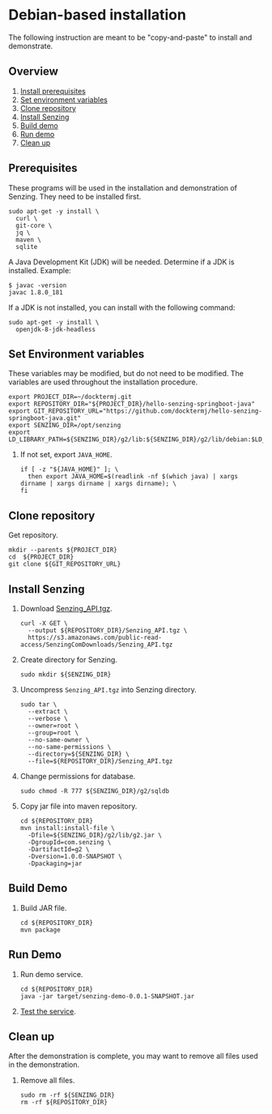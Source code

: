 # Debian-based installation

The following instruction are meant to be "copy-and-paste" to install and demonstrate.

## Overview

1. [Install prerequisites](#prerequisites)
1. [Set environment variables](#set-environment-variables)
1. [Clone repository](#clone-repository)
1. [Install Senzing](#install-senzing)
1. [Build demo](#build-demo)
1. [Run demo](#run-demo)
1. [Clean up](#clean-up)

## Prerequisites

These programs will be used in the installation and demonstration of Senzing.
They need to be installed first.

```console
sudo apt-get -y install \
  curl \
  git-core \
  jq \
  maven \
  sqlite
```

A Java Development Kit (JDK) will be needed.
Determine if a JDK is installed. Example:

```console
$ javac -version
javac 1.8.0_181
```

If a JDK is not installed, you can install with the following command:

```console
sudo apt-get -y install \
  openjdk-8-jdk-headless
```

## Set Environment variables

These variables may be modified, but do not need to be modified.
The variables are used throughout the installation procedure.

```console
export PROJECT_DIR=~/docktermj.git
export REPOSITORY_DIR="${PROJECT_DIR}/hello-senzing-springboot-java"
export GIT_REPOSITORY_URL="https://github.com/docktermj/hello-senzing-springboot-java.git"
export SENZING_DIR=/opt/senzing
export LD_LIBRARY_PATH=${SENZING_DIR}/g2/lib:${SENZING_DIR}/g2/lib/debian:$LD_LIBRARY_PATH
```

1. If not set, export `JAVA_HOME`.

    ```console
    if [ -z "${JAVA_HOME}" ]; \
      then export JAVA_HOME=$(readlink -nf $(which java) | xargs dirname | xargs dirname | xargs dirname); \
    fi
    ```

## Clone repository

Get repository.

```console
mkdir --parents ${PROJECT_DIR}
cd  ${PROJECT_DIR}
git clone ${GIT_REPOSITORY_URL}
```

## Install Senzing

1. Download [Senzing_API.tgz](https://s3.amazonaws.com/public-read-access/SenzingComDownloads/Senzing_API.tgz).

    ```console
    curl -X GET \
      --output ${REPOSITORY_DIR}/Senzing_API.tgz \
      https://s3.amazonaws.com/public-read-access/SenzingComDownloads/Senzing_API.tgz
    ```

1. Create directory for Senzing.

    ```console
    sudo mkdir ${SENZING_DIR}
    ```

1. Uncompress `Senzing_API.tgz` into Senzing directory.

    ```console
    sudo tar \
      --extract \
      --verbose \
      --owner=root \
      --group=root \
      --no-same-owner \
      --no-same-permissions \
      --directory=${SENZING_DIR} \
      --file=${REPOSITORY_DIR}/Senzing_API.tgz
    ```

1. Change permissions for database.

    ```console
    sudo chmod -R 777 ${SENZING_DIR}/g2/sqldb
    ````

1. Copy jar file into maven repository.

    ```console
    cd ${REPOSITORY_DIR}
    mvn install:install-file \
      -Dfile=${SENZING_DIR}/g2/lib/g2.jar \
      -DgroupId=com.senzing \
      -DartifactId=g2 \
      -Dversion=1.0.0-SNAPSHOT \
      -Dpackaging=jar
    ```

## Build Demo

1. Build JAR file.

    ```console
    cd ${REPOSITORY_DIR}
    mvn package
    ```

## Run Demo

1. Run demo service.

    ```console
    cd ${REPOSITORY_DIR}
    java -jar target/senzing-demo-0.0.1-SNAPSHOT.jar
    ```

1. [Test the service](../README.md#test).

## Clean up

After the demonstration is complete,
you may want to remove all files used in the demonstration.

1. Remove all files.

    ```console
    sudo rm -rf ${SENZING_DIR}
    rm -rf ${REPOSITORY_DIR}
    ```
